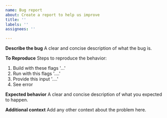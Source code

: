 ```yaml
---
name: Bug report
about: Create a report to help us improve
title: ''
labels: ''
assignees: ''

---
```


**Describe the bug**
A clear and concise description of what the bug is.

**To Reproduce**
Steps to reproduce the behavior:
1. Build with these flags '...'
2. Run with this flags '....'
3. Provide this input '....'
4. See error

**Expected behavior**
A clear and concise description of what you expected to happen.

**Additional context**
Add any other context about the problem here.
